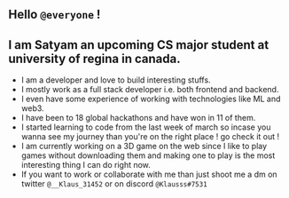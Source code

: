 ## Hello `@everyone` !
## I am Satyam an upcoming CS major student at university of regina in canada.
- I am a developer and love to build interesting stuffs.
- I mostly work as a full stack developer i.e. both frontend and backend.
- I even have some experience of working with technologies like ML and web3.
- I have been to 18 global hackathons and have won in 11 of them.
- I started learning to code from the last week of march so incase you wanna see my journey than you're on the right place ! go check it out !
- I am currently working on a 3D game on the web since I like to play games without downloading them and making one to play is the most interesting thing I can do right now.
- If you want to work or collaborate with me than just shoot me a dm on twitter `@__Klaus_31452` or on discord `@Klausss#7531`
